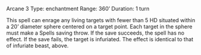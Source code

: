 Arcane 3
Type: enchantment
Range: 360’
Duration: 1 turn

This spell can enrage any living targets with fewer than 5 HD situated within a 20’ diameter sphere centered on a target point. Each target in the sphere must make a Spells saving throw. If the save succeeds, the spell has no effect. If the save fails, the target is infuriated. The effect is identical to that of infuriate beast, above.